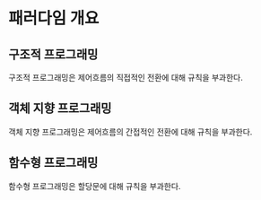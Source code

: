 # 패러다임 개요

## 구조적 프로그래밍

구조적 프로그래밍은 제어흐름의 직접적인 전환에 대해 규칙을 부과한다.

## 객체 지향 프로그래밍

객체 지향 프로그래밍은 제어흐름의 간접적인 전환에 대해 규칙을 부과한다.

## 함수형 프로그래밍

함수형 프로그래밍은 할당문에 대해 규칙을 부과한다.
